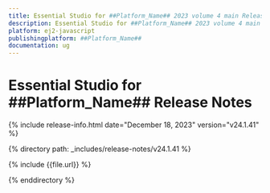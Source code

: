 ```yaml
---
title: Essential Studio for ##Platform_Name## 2023 volume 4 main Release Release Notes  
description: Essential Studio for ##Platform_Name## 2023 volume 4 main Release Release Notes  
platform: ej2-javascript
publishingplatform: ##Platform_Name##
documentation: ug
---
```


# Essential Studio for ##Platform_Name##  Release Notes  

{% include release-info.html date="December 18, 2023"  version="v24.1.41" %} 

{% directory path: _includes/release-notes/v24.1.41 %}

{% include {{file.url}} %}

{% enddirectory %}